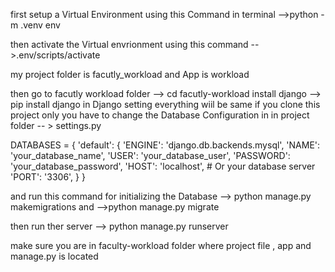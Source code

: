 first setup a Virtual Environment using this Command in terminal
    -->python -m .venv env

then activate the Virtual envrionment using this command 
    -->.env/scripts/activate
    
my project folder is facutly_workload
and App is workload 

then go to facutly workload folder
    --> cd facutly-workload
install django
--> pip install django
in Django setting everything wiil be same if you clone this  project only you have to change the Database Configuration in in project folder -- > settings.py

DATABASES = {
    'default': {
        'ENGINE': 'django.db.backends.mysql',
        'NAME': 'your_database_name',
        'USER': 'your_database_user',
        'PASSWORD': 'your_database_password',
        'HOST': 'localhost',  # Or your database server
        'PORT': '3306',
    }
}

and run this command for initializing the Database
 --> python manage.py makemigrations
 and 
 -->python manage.py migrate

 then run ther server
 --> python manage.py runserver

 make sure you are in faculty-workload folder where project file , app and  manage.py is located

